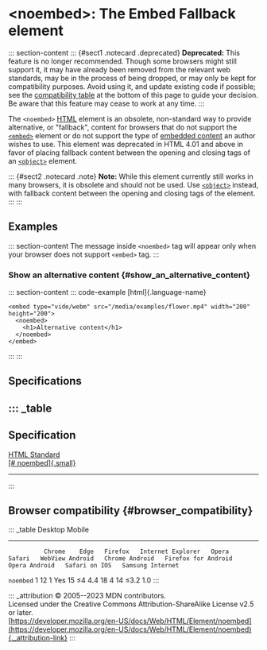 

# \<noembed\>: The Embed Fallback element



::: section-content
::: {#sect1 .notecard .deprecated}
**Deprecated:** This feature is no longer recommended. Though some
browsers might still support it, it may have already been removed from
the relevant web standards, may be in the process of being dropped, or
may only be kept for compatibility purposes. Avoid using it, and update
existing code if possible; see the [compatibility
table](#browser_compatibility) at the bottom of this page to guide your
decision. Be aware that this feature may cease to work at any time.
:::

The `<noembed>` [HTML](../index) element is an obsolete, non-standard
way to provide alternative, or \"fallback\", content for browsers that
do not support the [`<embed>`](embed) element or do not support the type
of [embedded content](../content_categories#embedded_content) an author
wishes to use. This element was deprecated in HTML 4.01 and above in
favor of placing fallback content between the opening and closing tags
of an [`<object>`](object) element.

::: {#sect2 .notecard .note}
**Note:** While this element currently still works in many browsers, it
is obsolete and should not be used. Use [`<object>`](object) instead,
with fallback content between the opening and closing tags of the
element.
:::
:::

## Examples

::: section-content
The message inside `<noembed>` tag will appear only when your browser
does not support `<embed>` tag.
:::

### Show an alternative content {#show_an_alternative_content}

::: section-content
::: code-example
[html]{.language-name}

``` {signature="c972tvMGBdOXeNppt5WhnIa1UtTGWR7uB4dDcU9SW1w=" data-language="html"}
<embed type="vide/webm" src="/media/examples/flower.mp4" width="200" height="200">
  <noembed>
    <h1>Alternative content</h1>
  </noembed>
</embed>
```
:::
:::

## Specifications

::: _table
  ---------------------------------------------------------------------------------
  Specification
  ---------------------------------------------------------------------------------
  [HTML Standard\
  [\#
  noembed]{.small}](https://html.spec.whatwg.org/multipage/obsolete.html#noembed)

  ---------------------------------------------------------------------------------
:::

## Browser compatibility {#browser_compatibility}

::: _table
              Desktop                                                         Mobile                                                                                   
  ----------- --------- ------ --------- ------------------- ------- -------- ----------------- ---------------- --------------------- --------------- --------------- ------------------
              Chrome    Edge   Firefox   Internet Explorer   Opera   Safari   WebView Android   Chrome Android   Firefox for Android   Opera Android   Safari on IOS   Samsung Internet
  `noembed`   1         12     1         Yes                 15      ≤4       4.4               18               4                     14              ≤3.2            1.0
:::

::: _attribution
© 2005--2023 MDN contributors.\
Licensed under the Creative Commons Attribution-ShareAlike License v2.5
or later.\
[https://developer.mozilla.org/en-US/docs/Web/HTML/Element/noembed](https://developer.mozilla.org/en-US/docs/Web/HTML/Element/noembed){._attribution-link}
:::
